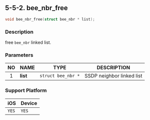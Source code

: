 ## 5-5-2. bee_nbr_free

```c
void bee_nbr_free(struct bee_nbr * list);
```

### Description

free `bee_nbr` linked list.

### Parameters

| NO | NAME | TYPE | DESCRIPTION |
| :--: | -- | -- | -- |
| 1 | **list** | `struct bee_nbr *` | SSDP neighbor linked list |

### Support Platform

| iOS | Device |
| -- | -- |
| `YES` | `YES` |
